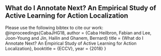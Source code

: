 ## What do I Annotate Next? An Empirical Study of Active Learning for Action Localization

Please use the following bibtex to cite our work:
  @inproceedings{CabaJHG18,
    author = {Caba Heilbron, Fabian and Lee, Joon-Young and Jin, Hailin and Ghanem, Bernard}
    title     = {What do I Annotate Next? An Empirical Study of Active Learning for Action Localization},
    booktitle = {ECCV},
    year      = {2018}
  }
